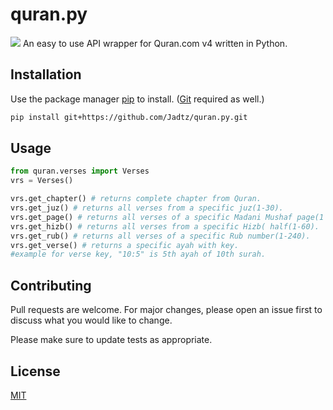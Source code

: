 # quran.py
<img src="https://upload.wikimedia.org/wikipedia/commons/a/a5/Blue_Python_3.8_Shield_Badge.svg">
An easy to use API wrapper for Quran.com v4 written in Python.

## Installation

Use the package manager [pip](https://pip.pypa.io/en/stable/) to install. ([Git](https://git-scm.com/downloads) required as well.)

```bash
pip install git+https://github.com/Jadtz/quran.py.git
```

## Usage

```python
from quran.verses import Verses
vrs = Verses()

vrs.get_chapter() # returns complete chapter from Quran.
vrs.get_juz() # returns all verses from a specific juz(1-30).
vrs.get_page() # returns all verses of a specific Madani Mushaf page(1 to 604).
vrs.get_hizb() # returns all verses from a specific Hizb( half(1-60).
vrs.get_rub() # returns all verses of a specific Rub number(1-240).
vrs.get_verse() # returns a specific ayah with key.
#example for verse key, "10:5" is 5th ayah of 10th surah.
```

## Contributing
Pull requests are welcome. For major changes, please open an issue first to discuss what you would like to change.

Please make sure to update tests as appropriate.

## License
[MIT](https://choosealicense.com/licenses/mit/)
